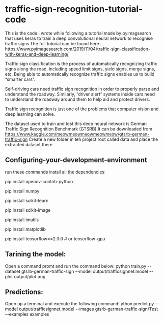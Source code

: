 # traffic-sign-recognition-tutorial-code
This is the code i wrote while following a tutorial made by pyimagsearch that uses keras to train a deep convolutional neural network to recognise traffic signs
The full tutorial can be found here : https://www.pyimagesearch.com/2019/11/04/traffic-sign-classification-with-keras-and-deep-learning/

Traffic sign classification is the process of automatically recognizing traffic signs along the road, including speed limit signs, yield signs, merge signs, etc. Being able to automatically recognize traffic signs enables us to build “smarter cars”.

Self-driving cars need traffic sign recognition in order to properly parse and understand the roadway. Similarly, “driver alert” systems inside cars need to understand the roadway around them to help aid and protect drivers.

Traffic sign recognition is just one of the problems that computer vision and deep learning can solve.

The dataset used to train and test this deep neural network is  German Traffic Sign Recognition Benchmark (GTSRB).It can be downloaded from https://www.kaggle.com/meowmeowmeowmeowmeow/gtsrb-german-traffic-sign
Create a new folder in teh project root called data and place the extracted dataset there.


## Configuring-your-development-environment


run these commands install all the dependencies:

  pip install opencv-contrib-python
  
  pip install numpy
  
  pip install scikit-learn
  
  pip install scikit-image
  
  pip install imutils
  
  pip install matplotlib
  
  pip install tensorflow==2.0.0 # or tensorflow-gpu
  

## Tarining the model:
Open a command promt and run the command below:
  python train.py --dataset gtsrb-german-traffic-sign --model output/trafficsignnet.model --plot output/plot.png
 
 
 
## Predictions:
Open up a terminal and execute the following command:
  ython predict.py --model output/trafficsignnet.model --images gtsrb-german-traffic-sign/Test --examples examples
